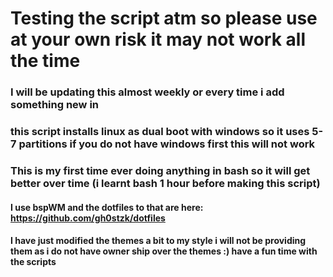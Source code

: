 # Testing the script atm so please use at your own risk it may not work all the time

### I will be updating this almost weekly or every time i add something new in
### this script installs linux as dual boot with windows so it uses 5-7 partitions if you do not have windows first this will not work
### This is my first time ever doing anything in bash so it will get better over time (i learnt bash 1 hour before making this script)

#### I use bspWM and the dotfiles to that are here: https://github.com/gh0stzk/dotfiles

#### I have just modified the themes a bit to my style i will not be providing them as i do not have owner ship over the themes :) have a fun time with the scripts